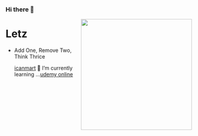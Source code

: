 ### Hi there 👋
<img align="right" src="" width="300" />
<h1> Letz </h1>
<ul><li>
  Add One, Remove Two, Think Thrice


<a href="https://www.especialist.org/0909">icanmart</a>
🌱 I’m currently learning ...<a href="https://www.udemy.com/home/my-courses/learning/">udemy online</a>


